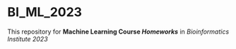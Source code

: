 # BI_ML_2023

This repository for **Machine Learning Course *Homeworks*** in *Bioinformatics Institute 2023*

